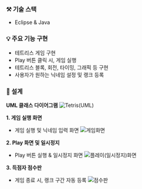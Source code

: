 ### ⚒️ 기술 스택
- Eclipse & Java

### 💡 주요 기능 구현 

<div>
 
- 테트리스 게임 구현
- Play 버튼 클릭 시, 게임 실행
- 테트리스 블록, 회전, 타이밍, 그래픽 등 구현
- 사용자가 원하는 닉네임 설정 및 랭크 등록

</div>


### 📍 설계

**UML 클래스 다이어그램**
![Tetris(UML)](https://github.com/user-attachments/assets/c9226d93-a605-4c62-93b5-51279a3c02b4)





 **1. 게임 실행 화면**  
 
- 게임 실행 및 닉네임 입력 화면
 ![게임화면](https://github.com/user-attachments/assets/b1b657b2-ba37-4bbb-b740-46d43d025f9b)


 
 **2. Play 화면 및 일시정지**  

- Play 버튼 실행 & 일시정지 화면
 ![플레이(일시정지)화면](https://github.com/user-attachments/assets/8c988d25-a540-471e-a1c7-ca859efaf1c9)


 

 **3. 득점자 점수판**  

- 게임 종료 시, 랭크 구간 자동 등록
![점수판](https://github.com/user-attachments/assets/9218e9d2-4c8d-449a-ad6f-21fce0e09e97)

